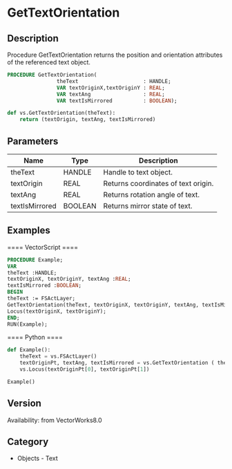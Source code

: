# GetTextOrientation

## Description
Procedure GetTextOrientation returns the position and orientation attributes of the referenced text object.

```pascal
PROCEDURE GetTextOrientation(
				theText                     : HANDLE;
				VAR textOriginX,textOriginY : REAL;
				VAR textAng                 : REAL;
				VAR textIsMirrored          : BOOLEAN);
```

```python
def vs.GetTextOrientation(theText):
    return (textOrigin, textAng, textIsMirrored)
```

## Parameters
|Name|Type|Description|
|---|---|---|
|theText|HANDLE|Handle to text object.|
|textOrigin|REAL|Returns coordinates of text origin.|
|textAng|REAL|Returns rotation angle of text.|
|textIsMirrored|BOOLEAN|Returns mirror state of text.|

## Examples
==== VectorScript ====
```pascal
PROCEDURE Example;
VAR
theText :HANDLE;
textOriginX, textOriginY, textAng :REAL;
textIsMirrored :BOOLEAN;
BEGIN
theText := FSActLayer;
GetTextOrientation(theText, textOriginX, textOriginY, textAng, textIsMirrored);
Locus(textOriginX, textOriginY);
END;
RUN(Example);
```
==== Python ====
```python
def Example():
	theText = vs.FSActLayer()
	textOriginPt, textAng, textIsMirrored = vs.GetTextOrientation ( theText )
	vs.Locus(textOriginPt[0], textOriginPt[1])

Example()
```

## Version
Availability: from VectorWorks8.0

## Category
* Objects - Text

